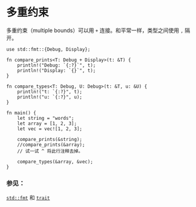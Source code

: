 # 多重约束

多重约束（multiple bounds）可以用 `+` 连接。和平常一样，类型之间使用 `,` 隔开。

```rust,editable
use std::fmt::{Debug, Display};

fn compare_prints<T: Debug + Display>(t: &T) {
    println!("Debug: `{:?}`", t);
    println!("Display: `{}`", t);
}

fn compare_types<T: Debug, U: Debug>(t: &T, u: &U) {
    println!("t: `{:?}", t);
    println!("u: `{:?}", u);
}

fn main() {
    let string = "words";
    let array = [1, 2, 3];
    let vec = vec![1, 2, 3];

    compare_prints(&string);
    //compare_prints(&array);
    // 试一试 ^ 将此行注释去掉。

    compare_types(&array, &vec);
}
```

### 参见：

[`std::fmt`][fmt] 和 [`trait`][traits]

[fmt]: ../hello/print.md
[traits]: ../trait.md